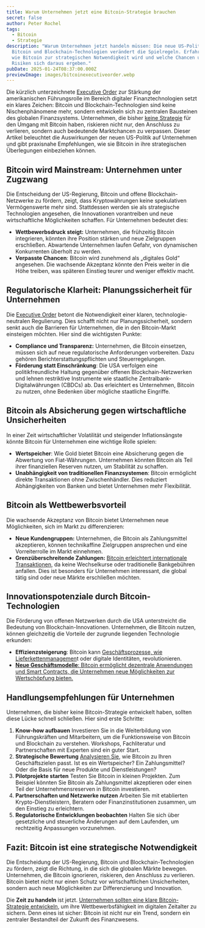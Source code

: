 ```yaml
---
title: Warum Unternehmen jetzt eine Bitcoin-Strategie brauchen
secret: false
author: Peter Rochel
tags:
  - Bitcoin
  - Strategie
description: "Warum Unternehmen jetzt handeln müssen: Die neue US-Politik zu
  Bitcoin und Blockchain-Technologien verändert die Spielregeln. Erfahren Sie,
  wie Bitcoin zur strategischen Notwendigkeit wird und welche Chancen und
  Risiken sich daraus ergeben."
pubDate: 2025-01-24T08:37:00.000Z
previewImage: images/bitcoinexecutiveorder.webp
---
```

Die kürzlich unterzeichnete [Executive Order](https://www.whitehouse.gov/presidential-actions/2025/01/strengthening-american-leadership-in-digital-financial-technology/) zur Stärkung der amerikanischen Führungsrolle im Bereich digitaler Finanztechnologien setzt ein klares Zeichen: Bitcoin und Blockchain-Technologien sind keine Nischenphänomene mehr, sondern entwickeln sich zu zentralen Bausteinen des globalen Finanzsystems. Unternehmen, die bisher [keine Strategie](https://utxo.solutions/leistungen/bitcoin-business-assesment) für den Umgang mit Bitcoin haben, riskieren nicht nur, den Anschluss zu verlieren, sondern auch bedeutende Marktchancen zu verpassen. Dieser Artikel beleuchtet die Auswirkungen der neuen US-Politik auf Unternehmen und gibt praxisnahe Empfehlungen, wie sie Bitcoin in ihre strategischen Überlegungen einbeziehen können.

## Bitcoin wird Mainstream: Unternehmen unter Zugzwang

Die Entscheidung der US-Regierung, Bitcoin und offene Blockchain-Netzwerke zu fördern, zeigt, dass Kryptowährungen keine spekulativen Vermögenswerte mehr sind. Stattdessen werden sie als strategische Technologien angesehen, die Innovationen vorantreiben und neue wirtschaftliche Möglichkeiten schaffen. Für Unternehmen bedeutet dies:

* **Wettbewerbsdruck steigt:** Unternehmen, die frühzeitig Bitcoin integrieren, könnten ihre Position stärken und neue Zielgruppen erschließen. Abwartende Unternehmen laufen Gefahr, von dynamischen Konkurrenten überholt zu werden.
* **Verpasste Chancen**: Bitcoin wird zunehmend als „digitales Gold“ angesehen. Die wachsende Akzeptanz könnte den Preis weiter in die Höhe treiben, was späteren Einstieg teurer und weniger effektiv macht.

## Regulatorische Klarheit: Planungssicherheit für Unternehmen

Die [Executive Order](https://www.whitehouse.gov/presidential-actions/2025/01/strengthening-american-leadership-in-digital-financial-technology/) betont die Notwendigkeit einer klaren, technologie-neutralen Regulierung. Dies schafft nicht nur Planungssicherheit, sondern senkt auch die Barrieren für Unternehmen, die in den Bitcoin-Markt einsteigen möchten. Hier sind die wichtigsten Punkte:

* **Compliance und Transparenz:** Unternehmen, die Bitcoin einsetzen, müssen sich auf neue regulatorische Anforderungen vorbereiten. Dazu gehören Berichterstattungspflichten und Steuerregelungen.
* **Förderung statt Einschränkung**: Die USA verfolgen eine politikfreundliche Haltung gegenüber offenen Blockchain-Netzwerken und lehnen restriktive Instrumente wie staatliche Zentralbank-Digitalwährungen (CBDCs) ab. Das erleichtert es Unternehmen, Bitcoin zu nutzen, ohne Bedenken über mögliche staatliche Eingriffe.

## Bitcoin als Absicherung gegen wirtschaftliche Unsicherheiten

In einer Zeit wirtschaftlicher Volatilität und steigender Inflationsängste könnte Bitcoin für Unternehmen eine wichtige Rolle spielen:

* **Wertspeicher**: Wie Gold bietet Bitcoin eine Absicherung gegen die Abwertung von Fiat-Währungen. Unternehmen könnten Bitcoin als Teil ihrer finanziellen Reserven nutzen, um Stabilität zu schaffen.
* **Unabhängigkeit von traditionellen Finanzsystemen**: Bitcoin ermöglicht direkte Transaktionen ohne Zwischenhändler. Dies reduziert Abhängigkeiten von Banken und bietet Unternehmen mehr Flexibilität.

## Bitcoin als Wettbewerbsvorteil

Die wachsende Akzeptanz von Bitcoin bietet Unternehmen neue Möglichkeiten, sich im Markt zu differenzieren:

* **Neue Kundengruppen:** Unternehmen, die Bitcoin als Zahlungsmittel akzeptieren, können technikaffine Zielgruppen ansprechen und eine Vorreiterrolle im Markt einnehmen.
* **Grenzüberschreitende Zahlungen:** [Bitcoin erleichtert internationale Transaktionen](https://oberwasser-consulting.de/business-model-hacking-mit-bitcoin-impact/), da keine Wechselkurse oder traditionelle Bankgebühren anfallen. Dies ist besonders für Unternehmen interessant, die global tätig sind oder neue Märkte erschließen möchten.

## Innovationspotenziale durch Bitcoin-Technologien

Die Förderung von offenen Netzwerken durch die USA unterstreicht die Bedeutung von Blockchain-Innovationen. Unternehmen, die Bitcoin nutzen, können gleichzeitig die Vorteile der zugrunde liegenden Technologie erkunden:

* **Effizienzsteigerung**: Bitcoin kann [Geschäftsprozesse, wie Lieferkettenmanagemen](https://oberwasser-consulting.de/podcast045/)t oder digitale Identitäten, revolutionieren.
* [**Neue Geschäftsmodelle**: Bitcoin ermöglicht dezentrale Anwendungen und Smart Contracts, die Unternehmen neue Möglichkeiten zur Wertschöpfung bieten.](https://utxo.solutions/thema/bitcoin)

## Handlungsempfehlungen für Unternehmen

Unternehmen, die bisher keine Bitcoin-Strategie entwickelt haben, sollten diese Lücke schnell schließen. Hier sind erste Schritte:

1. **Know-how aufbauen** Investieren Sie in die Weiterbildung von Führungskräften und Mitarbeitern, um die Funktionsweise von Bitcoin und Blockchain zu verstehen. Workshops, Fachliteratur und Partnerschaften mit Experten sind ein guter Start.
2. **Strategische Bewertung** [Analysieren Sie](https://utxo.solutions/leistungen/bitcoin-business-assesment), wie Bitcoin zu Ihren Geschäftszielen passt. Ist es ein Wertspeicher? Ein Zahlungsmittel? Oder die Basis für neue Produkte und Dienstleistungen?
3. **Pilotprojekte starten** Testen Sie Bitcoin in kleinen Projekten. Zum Beispiel könnten Sie Bitcoin als Zahlungsmittel akzeptieren oder einen Teil der Unternehmensreserven in Bitcoin investieren.
4. **Partnerschaften und Netzwerke nutzen** Arbeiten Sie mit etablierten Krypto-Dienstleistern, Beratern oder Finanzinstitutionen zusammen, um den Einstieg zu erleichtern.
5. **Regulatorische Entwicklungen beobachten** Halten Sie sich über gesetzliche und steuerliche Änderungen auf dem Laufenden, um rechtzeitig Anpassungen vorzunehmen.

## Fazit: Bitcoin ist eine strategische Notwendigkeit

Die Entscheidung der US-Regierung, Bitcoin und Blockchain-Technologien zu fördern, zeigt die Richtung, in die sich die globalen Märkte bewegen. Unternehmen, die Bitcoin ignorieren, riskieren, den Anschluss zu verlieren. Bitcoin bietet nicht nur einen Schutz vor wirtschaftlichen Unsicherheiten, sondern auch neue Möglichkeiten zur Differenzierung und Innovation.

Die **Zeit zu handeln** ist jetzt. [Unternehmen sollten eine klare Bitcoin-Strategie entwickeln](https://utxo.solutions/leistungen/bitcoin-business-assesment), um ihre Wettbewerbsfähigkeit im digitalen Zeitalter zu sichern. Denn eines ist sicher: Bitcoin ist nicht nur ein Trend, sondern ein zentraler Bestandteil der Zukunft des Finanzwesens.
